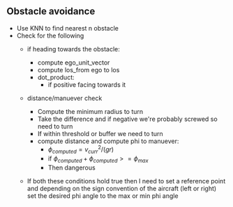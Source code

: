 ## Obstacle avoidance 
- Use KNN to find nearest n obstacle
- Check for the following
    - if heading towards the obstacle:
        - compute ego_unit_vector
        - compute los_from ego to los
        - dot_product:
            - if positive facing towards it
    - distance/manuever check
        - Compute the minimum radius to turn
        - Take the difference and if negative we're probably screwed so need to turn 
        - If within threshold or buffer we need to turn  
        - compute distance and compute phi to manuever:
            - $\phi_{computed} = v_{curr}^2/(gr)$
            - if $\phi_{computed} + \phi_{computed} >= \phi_{max}$
            - Then dangerous

    - If both these conditions hold true then I need to set a reference point and depending on the sign convention of the aircraft (left or right) set the desired phi angle to the max or min phi angle  
    